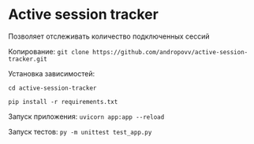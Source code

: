 # Active session tracker

Позволяет отслеживать количество подключенных сессий

Копирование: `git clone https://github.com/andropovv/active-session-tracker.git`

Установка зависимостей: 

`cd active-session-tracker`

`pip install -r requirements.txt`

Запуск приложения: `uvicorn app:app --reload`

Запуск тестов: `py -m unittest test_app.py`
